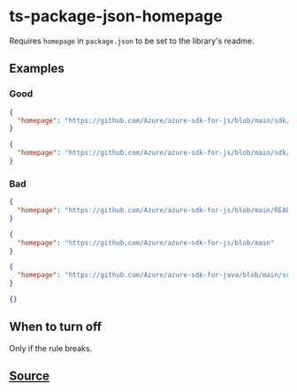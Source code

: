 # ts-package-json-homepage

Requires `homepage` in `package.json` to be set to the library's readme.

## Examples

### Good

```json
{
  "homepage": "https://github.com/Azure/azure-sdk-for-js/blob/main/sdk/servicebus/service-bus/README.md"
}
```

```json
{
  "homepage": "https://github.com/Azure/azure-sdk-for-js/blob/main/sdk/servicebus/service-bus/"
}
```

### Bad

```json
{
  "homepage": "https://github.com/Azure/azure-sdk-for-js/blob/main/README.md"
}
```

```json
{
  "homepage": "https://github.com/Azure/azure-sdk-for-js/blob/main"
}
```

```json
{
  "homepage": "https://github.com/Azure/azure-sdk-for-java/blob/main/sdk/servicebus/service-bus/README.md"
}
```

```json
{}
```

## When to turn off

Only if the rule breaks.

## [Source](https://azure.github.io/azure-sdk/typescript_implementation.html#ts-package-json-homepage)

